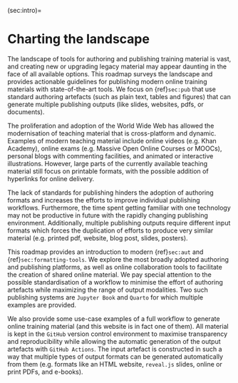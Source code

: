 (sec:intro)=
# Charting the landscape

The landscape of tools for authoring and publishing training material is vast, 
and creating new or upgrading legacy material may appear daunting in the face of all available options.
This roadmap surveys the landscape and provides actionable guidelines 
for publishing modern online training materials with state-of-the-art tools. 
We focus on {ref}`sec:pub` that
use standard authoring artefacts (such as plain text, tables and figures) that
can generate multiple publishing outputs (like slides, websites, pdfs, or
documents).

The proliferation and adoption of the World Wide Web has allowed the modernisation of teaching
material that is cross-platform and dynamic. Examples of modern teaching
material include online videos (e.g. Khan Academy), online exams 
(e.g. Massive Open Online Courses or MOOCs), personal blogs with commenting facilities, 
and animated or interactive illustrations. However, large parts of the 
currently available teaching material still focus on printable formats, 
with the possible addition of hyperlinks for online delivery. 

The lack of standards for publishing hinders the adoption of authoring formats
and increases the efforts to improve individual publishing workflows.
Furthermore, the time spent getting familiar with one technology may not be
productive in future with the rapidly changing publishing environment.
Additionally, multiple publishing outputs require different input formats which
forces the duplication of efforts to produce very similar material (e.g.
printed pdf, website, blog post, slides, posters). 

This roadmap provides an introduction to modern {ref}`sec:aut` and {ref}`sec:formatting-tools`. 
We explore the most broadly adopted authoring and publishing platforms, 
as well as online collaboration tools to facilitate the creation of shared online
material.  We pay special attention to the possible standardisation of a
workflow to minimise the effort of authoring artefacts while maximizing the
range of output modalities. Two such publishing systems are
`Jupyter Book` and `Quarto` for which multiple examples are provided.

We also provide some use-case examples of a full workflow to generate online
training material (and this website is in fact one of them). All material is kept in 
the `GitHub` version control environment to maximise transparency and
reproducibility while allowing the automatic generation of the output artefacts
with `GitHub Actions`. The input artefact is constructed in such a way that
multiple types of output formats can be generated automatically from them (e.g.
formats like an HTML website, `reveal.js` slides, online or print PDFs, and e-books).

<!--

## Previous notes:

### Brief introduction of the topic

New ways of publishing provides a guide on how to elaborate teaching and
learning material in the 21st century that can be delivered in various formats
like static documents, dynamic presentations, videos or online material.

### Why is the topic important

We are still using ancient techniques for printing teaching material in books
and other physical documents. Woodblock printing was used in China before
220 A.D. while Movble-type printing in China about 1040. In Europe the printing
press was invented around 1450 and rotary printing press in 1843.

### What is the gap that this document wants to fill

There is no standard method to create teaching material, which makes it
difficult to create long-term tools around them.
This may be beneficial from an exploratory perspective as new teaching methods
have emerged by adapting new tools to the teaching environment.
However, some times the teaching material is kept technologically outdated
because of the lack of time of exploring new avenues and ignoring the available
tools to facilitate the transformation.
This guide provides a helping hand to understand all the tools that are
available, and properly plan the time necessary to modernize old teaching
material.

### What are the questions answered and the aim of this document

The document can be used to search available technologies and tools to publish
your material in different forms.
It also provides guides and examples on how to use those technologies.
Finally, it contains some of the most common successful use cases to adapt
previous material into a more modern form.

### Indication of method and approach followed

The number of tools available for online authoring is growing very fast.
This means that specific tools may be outdated in a matter of months.
Because of that, we tried to list all the available publishing tools that have
been well established for a minimum of time (**time to be determined**).
Furthermore, the examples are provided in the form of external links to guides
an tutorials in the majority of the cases.
While in some of the most well established methods we may include guides,
examples and use cases in this same website.

### Key message

### Summary of findings

### Explanation of the contribution of the findings and key message

Points to mention:

- Most of the teaching and learning material is still static content in the
  form of books, slides and text documents.
- There are new tools that allow the seamless integration of static and dynamic
  content with mild technological requirements.
- Papers and articles are still submitted as static documents in Word docs,
  LaTeX files or PDFs.
- Papers run over multiple iterations that could be version controlled for
  transparency.
- There is an increasing interest on appendices to incorporate other type of
  content, or links to software or datasets to provide transparency and
  reproducibility of results.

-->
